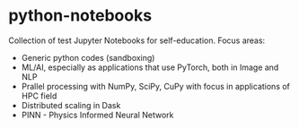 # python-notebooks
Collection of test Jupyter Notebooks for self-education. Focus areas:
- Generic python codes (sandboxing)
- ML/AI, especially as applications that use PyTorch, both in Image and NLP
- Prallel processing with NumPy, SciPy, CuPy with focus in applications of HPC field
- Distributed scaling in Dask
- PINN - Physics Informed Neural Network
